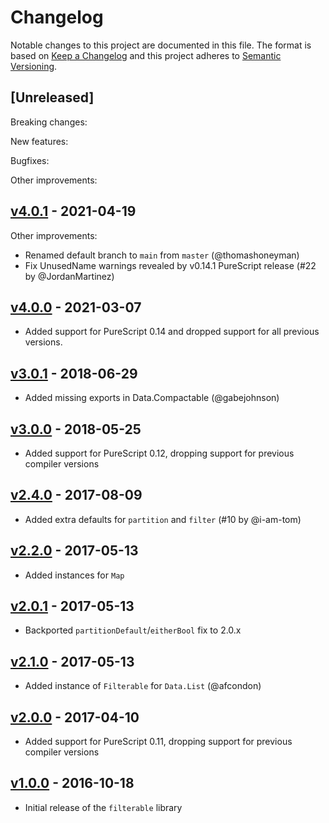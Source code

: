 # Changelog

Notable changes to this project are documented in this file. The format is based on [Keep a Changelog](https://keepachangelog.com/en/1.0.0/) and this project adheres to [Semantic Versioning](https://semver.org/spec/v2.0.0.html).

## [Unreleased]

Breaking changes:

New features:

Bugfixes:

Other improvements:

## [v4.0.1](https://github.com/purescript/purescript-filterable/releases/tag/v4.0.1) - 2021-04-19

Other improvements:
- Renamed default branch to `main` from `master` (@thomashoneyman)
- Fix UnusedName warnings revealed by v0.14.1 PureScript release (#22 by @JordanMartinez)

## [v4.0.0](https://github.com/purescript/purescript-filterable/releases/tag/v4.0.0) - 2021-03-07

- Added support for PureScript 0.14 and dropped support for all previous versions.

## [v3.0.1](https://github.com/purescript/purescript-filterable/releases/tag/v3.0.1) - 2018-06-29

- Added missing exports in Data.Compactable (@gabejohnson)

## [v3.0.0](https://github.com/purescript/purescript-filterable/releases/tag/v3.0.0) - 2018-05-25

- Added support for PureScript 0.12, dropping support for previous compiler versions

## [v2.4.0](https://github.com/purescript/purescript-filterable/releases/tag/v2.4.0) - 2017-08-09

- Added extra defaults for `partition` and `filter` (#10 by @i-am-tom)

## [v2.2.0](https://github.com/purescript/purescript-filterable/releases/tag/v2.2.0) - 2017-05-13

- Added instances for `Map`

## [v2.0.1](https://github.com/purescript/purescript-filterable/releases/tag/v2.0.1) - 2017-05-13

- Backported `partitionDefault`/`eitherBool` fix to 2.0.x

## [v2.1.0](https://github.com/purescript/purescript-filterable/releases/tag/v2.1.0) - 2017-05-13

- Added instance of `Filterable` for `Data.List` (@afcondon)

## [v2.0.0](https://github.com/purescript/purescript-filterable/releases/tag/v2.0.0) - 2017-04-10

- Added support for PureScript 0.11, dropping support for previous compiler versions

## [v1.0.0](https://github.com/purescript/purescript-filterable/releases/tag/v1.0.0) - 2016-10-18

- Initial release of the `filterable` library
